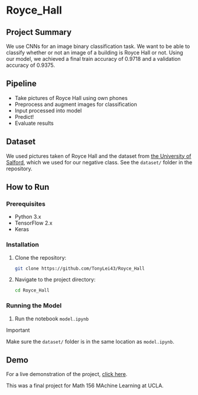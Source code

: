 # Royce_Hall

## Project Summary
We use CNNs for an image binary classification task. We want to be able to classify whether or not an image of a building is Royce Hall or not. Using our model, we achieved a final train accuracy of $0.9718$ and a validation accuracy of $0.9375$. 

## Pipeline
- Take pictures of Royce Hall using own phones
- Preprocess and augment images for classification
- Input processed into model
- Predict!
- Evaluate results

## Dataset
We used pictures taken of Royce Hall and the dataset from [the University of Salford](https://salford.figshare.com/articles/dataset/UoS_Buildings_Image_Dataset_for_Computer_Vision_Algorithms/20383155), which we used for our negative class. See the `dataset/` folder in the repository. 

## How to Run

### Prerequisites
- Python 3.x
- TensorFlow 2.x
- Keras

### Installation
1. Clone the repository:
   ```bash
   git clone https://github.com/TonyLei43/Royce_Hall
   ```
2. Navigate to the project directory:
   ```bash
   cd Royce_Hall
   ```

### Running the Model
1. Run the notebook `model.ipynb`

> [!IMPORTANT]
> Make sure the `dataset/` folder is in the same location as `model.ipynb`.


## Demo
For a live demonstration of the project, [click here](https://roycehall.streamlit.app/).

This was a final project for Math 156 MAchine Learning at UCLA.


